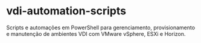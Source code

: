 # vdi-automation-scripts
Scripts e automações em PowerShell para gerenciamento, provisionamento e manutenção de ambientes VDI com VMware vSphere, ESXi e Horizon.
